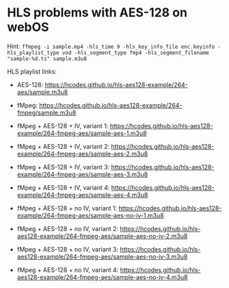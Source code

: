 # HLS problems with AES-128 on webOS

Hint:
`ffmpeg -i sample.mp4 -hls_time 9 -hls_key_info_file enc.keyinfo -hls_playlist_type vod -hls_segment_type fmp4 -hls_segment_filename "sample-%d.ts" sample.m3u8`

HLS playlist links:
- AES-128: https://hcodes.github.io/hls-aes128-example/264-aes/sample.m3u8

- fMpeg: https://hcodes.github.io/hls-aes128-example/264-fmpeg/sample.m3u8

- fMpeg + AES-128 + IV, variant 1: https://hcodes.github.io/hls-aes128-example/264-fmpeg-aes/sample-aes-1.m3u8

- fMpeg + AES-128 + IV, variant 2: https://hcodes.github.io/hls-aes128-example/264-fmpeg-aes/sample-aes-2.m3u8

- fMpeg + AES-128 + IV, variant 3: https://hcodes.github.io/hls-aes128-example/264-fmpeg-aes/sample-aes-3.m3u8

- fMpeg + AES-128 + IV, variant 4: https://hcodes.github.io/hls-aes128-example/264-fmpeg-aes/sample-aes-4.m3u8

- fMpeg + AES-128 + no IV, variant 1: https://hcodes.github.io/hls-aes128-example/264-fmpeg-aes/sample-aes-no-iv-1.m3u8

- fMpeg + AES-128 + no IV, variant 2: https://hcodes.github.io/hls-aes128-example/264-fmpeg-aes/sample-aes-no-iv-2.m3u8

- fMpeg + AES-128 + no IV, variant 3: https://hcodes.github.io/hls-aes128-example/264-fmpeg-aes/sample-aes-no-iv-3.m3u8

- fMpeg + AES-128 + no IV, variant 4: https://hcodes.github.io/hls-aes128-example/264-fmpeg-aes/sample-aes-no-iv-4.m3u8
